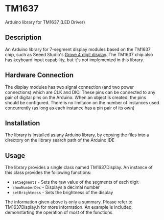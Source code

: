 TM1637
======
Arduino library for TM1637 (LED Driver)


Description
-----------
An Arduino library for 7-segment display modules based on the TM1637 chip, such as Seeed Studio's [Grove 4 digit display](http://www.seeedstudio.com/depot/grove-4digit-display-p-1198.html). The TM1637 chip also has keyboard input capability, but it's not implemented in this library.

Hardware Connection
-------------------
The display modules has two signal connection (and two power connections) which are CLK and DIO. These pins can be connected to any pair of digital pins on the Arduino. When an object is created, the pins should be configured. There is no limitaion on the number of instances used concurrently (as long as each instance has a pin pair of its own)

Installation
------------
The library is installed as any Arduino library, by copying the files into a directory on the library search path of the Arduino IDE

Usage
-----
The library provides a single class named TM1637Display. An instance of this class provides the following functions:

* `setSegments` - Sets the raw value of the segments of each digit
* `showNumberDec` - Displays a decimal number
* `setBrightness` - Sets the brightness of the display

The information given above is only a summary. Please refer to TM1637Display.h for more information. An example is included, demonstarting the operation of most of the functions.

